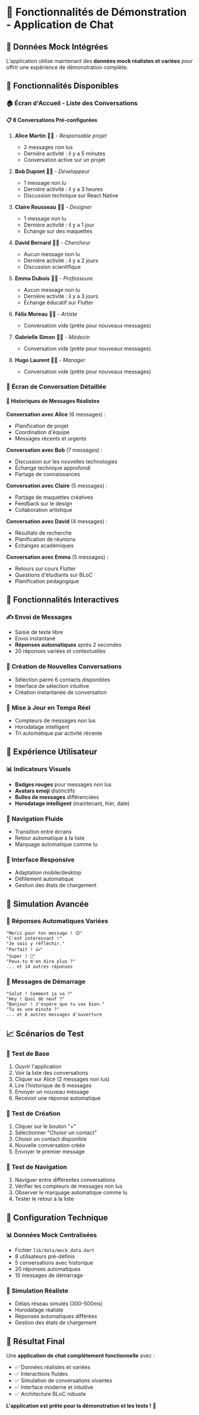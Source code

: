 # 🎯 Fonctionnalités de Démonstration - Application de Chat

## 🚀 Données Mock Intégrées

L'application utilise maintenant des **données mock réalistes et variées** pour offrir une expérience de démonstration complète.

## 📱 Fonctionnalités Disponibles

### 🏠 **Écran d'Accueil - Liste des Conversations**

#### 📋 **8 Conversations Pré-configurées**
1. **Alice Martin** 👩‍💼 - *Responsable projet*
   - 2 messages non lus
   - Dernière activité : il y a 5 minutes
   - Conversation active sur un projet

2. **Bob Dupont** 👨‍💻 - *Développeur*
   - 1 message non lu
   - Dernière activité : il y a 3 heures
   - Discussion technique sur React Native

3. **Claire Rousseau** 👩‍🎨 - *Designer*
   - 1 message non lu
   - Dernière activité : il y a 1 jour
   - Échange sur des maquettes

4. **David Bernard** 👨‍🔬 - *Chercheur*
   - Aucun message non lu
   - Dernière activité : il y a 2 jours
   - Discussion scientifique

5. **Emma Dubois** 👩‍🏫 - *Professeure*
   - Aucun message non lu
   - Dernière activité : il y a 3 jours
   - Échange éducatif sur Flutter

6. **Félix Moreau** 👨‍🎨 - *Artiste*
   - Conversation vide (prête pour nouveaux messages)

7. **Gabrielle Simon** 👩‍⚕️ - *Médecin*
   - Conversation vide (prête pour nouveaux messages)

8. **Hugo Laurent** 👨‍💼 - *Manager*
   - Conversation vide (prête pour nouveaux messages)

### 💬 **Écran de Conversation Détaillée**

#### 📝 **Historiques de Messages Réalistes**

**Conversation avec Alice** (6 messages) :
- Planification de projet
- Coordination d'équipe
- Messages récents et urgents

**Conversation avec Bob** (7 messages) :
- Discussion sur les nouvelles technologies
- Échange technique approfondi
- Partage de connaissances

**Conversation avec Claire** (5 messages) :
- Partage de maquettes créatives
- Feedback sur le design
- Collaboration artistique

**Conversation avec David** (4 messages) :
- Résultats de recherche
- Planification de réunions
- Échanges académiques

**Conversation avec Emma** (5 messages) :
- Retours sur cours Flutter
- Questions d'étudiants sur BLoC
- Planification pédagogique

## 🎲 **Fonctionnalités Interactives**

### ✍️ **Envoi de Messages**
- Saisie de texte libre
- Envoi instantané
- **Réponses automatiques** après 2 secondes
- 20 réponses variées et contextuelles

### 👥 **Création de Nouvelles Conversations**
- Sélection parmi 6 contacts disponibles
- Interface de sélection intuitive
- Création instantanée de conversation

### 🔄 **Mise à Jour en Temps Réel**
- Compteurs de messages non lus
- Horodatage intelligent
- Tri automatique par activité récente

## 🎨 **Expérience Utilisateur**

### 📊 **Indicateurs Visuels**
- **Badges rouges** pour messages non lus
- **Avatars emoji** distinctifs
- **Bulles de messages** différenciées
- **Horodatage intelligent** (maintenant, hier, date)

### 🎯 **Navigation Fluide**
- Transition entre écrans
- Retour automatique à la liste
- Marquage automatique comme lu

### 📱 **Interface Responsive**
- Adaptation mobile/desktop
- Défilement automatique
- Gestion des états de chargement

## 🤖 **Simulation Avancée**

### 🔄 **Réponses Automatiques Variées**
```
"Merci pour ton message ! 😊"
"C'est intéressant !"
"Je vais y réfléchir."
"Parfait ! 👍"
"Super ! 🚀"
"Peux-tu m'en dire plus ?"
... et 14 autres réponses
```

### 🎲 **Messages de Démarrage**
```
"Salut ! Comment ça va ?"
"Hey ! Quoi de neuf ?"
"Bonjour ! J'espère que tu vas bien."
"Tu as une minute ?"
... et 6 autres messages d'ouverture
```

## 📈 **Scénarios de Test**

### 🎯 **Test de Base**
1. Ouvrir l'application
2. Voir la liste des conversations
3. Cliquer sur Alice (2 messages non lus)
4. Lire l'historique de 6 messages
5. Envoyer un nouveau message
6. Recevoir une réponse automatique

### 🎯 **Test de Création**
1. Cliquer sur le bouton "+"
2. Sélectionner "Choisir un contact"
3. Choisir un contact disponible
4. Nouvelle conversation créée
5. Envoyer le premier message

### 🎯 **Test de Navigation**
1. Naviguer entre différentes conversations
2. Vérifier les compteurs de messages non lus
3. Observer le marquage automatique comme lu
4. Tester le retour à la liste

## 🔧 **Configuration Technique**

### 📊 **Données Mock Centralisées**
- Fichier `lib/data/mock_data.dart`
- 8 utilisateurs pré-définis
- 5 conversations avec historique
- 20 réponses automatiques
- 10 messages de démarrage

### 🎲 **Simulation Réaliste**
- Délais réseau simulés (300-500ms)
- Horodatage réaliste
- Réponses automatiques différées
- Gestion des états de chargement

## 🎉 **Résultat Final**

Une **application de chat complètement fonctionnelle** avec :
- ✅ Données réalistes et variées
- ✅ Interactions fluides
- ✅ Simulation de conversations vivantes
- ✅ Interface moderne et intuitive
- ✅ Architecture BLoC robuste

**L'application est prête pour la démonstration et les tests !** 🚀
